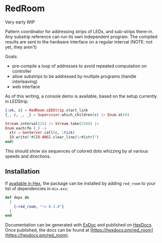 # RedRoom

Very early WIP

Pattern coordinator for addressing strips of LEDs, and sub-strips there-in. Any substrip
reference can run its own independent program. The compiled results are sent to the
hardware interface on a regular interval (NOTE: not yet, they aren't)

Goals:

- pre-compile a loop of addresses to avoid repeated computation on controller
- allow substrips to be addressed by multiple programs (handle interleaving)
- web interface

As of this writing, a console demo is available, based on the setup currently in LEDStrip.

```elixir
{:ok, s} = RedRoom.LEDStrip.start_link
{_, c, _, _} = Supervisor.which_children(s) |> Enum.at(0)

Stream.interval(25) |> Stream.take(2500) |> 
Enum.each(fn (_) -> 
  str = GenServer.call(c, :tick)
  IO.write("#{IO.ANSI.clear_line}\r#{str}")
end)
```

This should show six sequences of colored dots whizzing by at various speeds and directions.

## Installation

If [available in Hex](https://hex.pm/docs/publish), the package can be installed
by adding `red_room` to your list of dependencies in `mix.exs`:

```elixir
def deps do
  [
    {:red_room, "~> 0.1.0"}
  ]
end
```

Documentation can be generated with [ExDoc](https://github.com/elixir-lang/ex_doc)
and published on [HexDocs](https://hexdocs.pm). Once published, the docs can
be found at [https://hexdocs.pm/red_room](https://hexdocs.pm/red_room).

